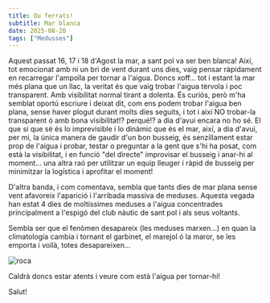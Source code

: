 ```yaml
---
title: Ou ferrats!
subtitle: Mar blanca
date: 2025-08-20
tags: ["Medusses"]
---
```


Aquest passat 16, 17 i 18 d'Agost la mar, a sant pol va ser ben blanca! Així, tot emocionat amb ni un bri de vent durant uns dies, vaig pensar ràpidament en recarregar l'ampolla per tornar a l'aigua. Doncs xoff... tot i estant la mar més plana que un llac, la veritat és que vaig trobar l'aigua tèrvola i poc transparent. Amb visibilitat normal tirant a dolenta. És curiós, però m'ha semblat oportú escriure i deixat dit, com ens podem trobar l'aigua ben plana, sense haver plogut durant molts dies seguits, i tot i així NO trobar-la transparent ó amb bona visibilitat!? perqué!? a dia d'avui encara no ho sé. El que sí que sé és lo imprevisible i lo dinàmic que és el mar, així, a dia d'avui, per mi, la única manera de gaudir d'un bon busseig, és senzillament estar prop de l'aigua i probar, testar o preguntar a la gent que s'hi ha posat, com està la visibilitat, i en funció "del directe" improvisar el busseig i anar-hi al moment... una altra raó per utilitzar un equip lleuger i ràpid de busseig per minimitzar la logística i aprofitar el moment!

D'altra banda, i com comentava, sembla que tants dies de mar plana sense vent afavoreix l'aparició i l'arribada massiva de meduses. Aquesta vegada han estat 4 dies de moltíssimes meduses a l'aigua concentrades principalment a l'espigó del club nàutic de sant pol i als seus voltants. 

Sembla ser que el fenòmen desapareix (les meduses marxen...) en quan la climatología cambia i tornant el garbinet, el marejol ó la maror, se les emporta i voilà, totes desapareixen...

![roca](/img/ouferrat.png)

Caldrà doncs estar atents i veure com està l'aigua per tornar-hi!

Salut!